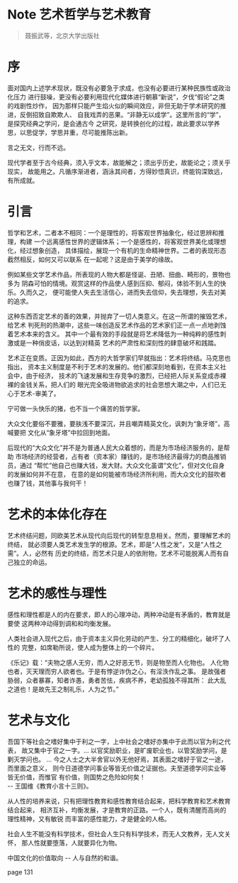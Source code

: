 Note 艺术哲学与艺术教育
===

> 聂振武等，北京大学出版社  

# 序

面对国内上述学术现状，既没有必要急于求成，也没有必要进行某种民族性或政治化压力
进行鼓噪，更没有必要利用现代化媒体进行朝慕“新说”，夕伐“假论”之类的戏剧性炒作，
因为那样只能产生焰火似的瞬间效应，非但无助于学术研究的推进，反倒招致自欺欺人、
自我戏弄的恶果。“非静无以成学”。这里所言的“学”，是探究经典之学问，是会通古今
之研究，是转换创化的过程，故此要求以学养思，以思促学，学思并重，尽可能推陈出新。

言之无文，行而不远。

现代学者至于古今经典，须入乎文本，故能解之；须出乎历史，故能论之；须关乎现实，
故能用之。凡循序渐进者，涵泳其间者，方得妙悟真识，终能钩深致远，有所成就。

# 引言

哲学和艺术，二者本不相同：一个是理性的，将客观世界抽象化，经过思辨和推理，构建
一个远离感性世界的逻辑体系；一个是感性的，将客观世界美化或理想化，经过想象创造，
具体描绘，展现一个有机的生命精神世界。二者的表现形态截然相反，如何又可以联系
在一起呢？这是由于美学的缘故。

例如某些文学艺术作品，所表现的人物大都是怪诞、丑陋、扭曲、畸形的，景物也多为
阴森可怕的情境。观赏这样的作品使人感到压抑、郁闷，体验不到人生的快乐。久而久之，
便可能使人失去生活信心，进而失去信仰，失去理想，失去对美的追求。

这种东西否定艺术的善的效果，并抛弃了一切人类意义。在这一所谓的摧毁艺术，给艺术
判死刑的热潮中，这些一味创造反艺术作品的艺术家们正一点一点地剥蚀着艺术本来的含义。
其中一个最有效的手段就是将艺术降低为一种纯粹的感性刺激或是一种俏皮话，以达到对精英
艺术的严肃性和深刻性的肆意破坏和践踏。

艺术正在变质。正因为如此，西方的大哲学家们早就指出：艺术将终结。马克思也指出，
资本主义制度是不利于艺术的发展的。他们都深刻地看到，在资本主义社会中，由于经济，
技术的飞速发展和生存竞争的激烈，已经把人际关系变成赤裸裸的金钱关系，把人们的
眼光完全吸进物欲追求的社会思想大潮之中，人们已无心于艺术-审美了。

宁可做一头快乐的猪，也不当一个痛苦的哲学家。

大众文化要俗不要雅，要肤浅不要深沉，并且嘲弄精英文化，讽刺为“象牙塔”，高喊要把
文化从“象牙塔”中拉回到地面。

后现代的“大众文化”并不是为普通人民大众着想的，而是为市场经济服务的，是帮助
市场经济的经营者，占有者（资本家）赚钱的，是市场经济最得力的商品推销员，通过
“帮忙”他自己也赚大钱，发大财。大众文化虽谓“文化”，但对文化自身的发展如何并不在意，
在意的是如何能被市场经济所利用，而大众文化的鼓吹者也赚了钱，其他事与我何干！

# 艺术的本体化存在

艺术终结问题，同欧美艺术从现代向后现代的转型息息相关。然而，要理解艺术的终结，
就必须要人类艺术发生学的根源。艺术，即是“人性之发”，又是“人性之需”。人，必然有
历史的终结，而艺术只是人的依附物，艺术不可能脱离人而有自己独立的命运。

# 艺术的感性与理性

感性和理性都是人的内在要求，即人的心理冲动，两种冲动是有矛盾的，教育就是要使
这两种冲动得到调和和均衡发展。

人类社会进入现代之后，由于资本主义异化劳动的产生、分工的精细化，破坏了人性的
完整，如席勒所说，使人成为整体上的一个碎片。

《乐记》载：“夫物之感人无穷，而人之好恶无节，则是物至而人化物也。
人化物也者，灭天理而穷人欲者也。于是有悖逆诈伪之心，有淫泆作乱之事。
是故强者胁弱，众者暴寡，知者诈愚，勇者苦怯，疾病不养，老幼孤独不得其所：
此大乱之道也！是故先王之制礼乐，人为之节。”

# 艺术与文化

吾国下等社会之嗜好集中于利之一字，上中社会之嗜好亦集中于此而以官为利之代表，
故又集中于官之一字。... 以官奖励职业，是旷废职业也，以管奖励学问，是剿灭学问也。
... 今之人士之大半舍官以外无他好焉，其表面之嗜好于官之一途，而里面之意义，
则今日道德学问事业等皆无价值之证据也。夫至道德学问实业等皆无价值，而惟官
有价值，则国势之危险如何矣！  
  -- 王国维《教育小言十三则》。

从人性的培养来说，只有把理性教育和感性教育结合起来，把科学教育和艺术教育结合起来，
相济互补，均衡发展，才是教育的正路。一个人，既有清醒而高尚的理性精神，又有敏锐
而丰富的感性能力，才是健全的人格。

社会人生不能没有科学技术，但社会人生只有科学技术，而无人文教养，无人文关怀，
那人性就要堕落，人就要异化为物。

中国文化的价值取向 -- 人与自然的和谐。

page 131
